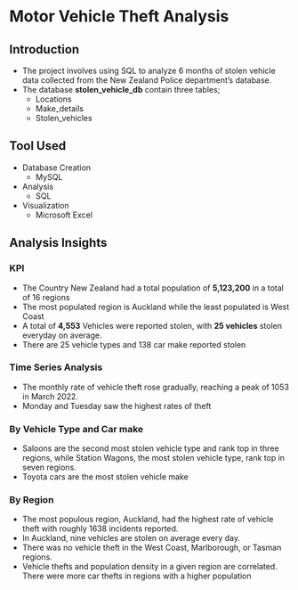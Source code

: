 # Motor Vehicle Theft Analysis

## Introduction
- The project involves using SQL to analyze 6 months of stolen vehicle data collected from the New Zealand Police department’s database.
- The database **stolen_vehicle_db** contain three tables; 
	- Locations 
	- Make_details
	- Stolen_vehicles

## Tool Used
- Database Creation
  - MySQL
- Analysis
  - SQL
- Visualization
  - Microsoft Excel

## Analysis Insights

### KPI
- The Country New Zealand had a total population of **5,123,200** in a total of 16 regions
- The most populated region is Auckland while the least populated is West Coast
- A total of **4,553** Vehicles were reported stolen, with **25 vehicles** stolen everyday on average.
- There are 25 vehicle types and 138 car make reported stolen

### Time Series Analysis
- The monthly rate of vehicle theft rose gradually, reaching a peak of 1053 in March 2022. 
- Monday and Tuesday saw the highest rates of theft

### By Vehicle Type and Car make
- Saloons are the second most stolen vehicle type and rank top in three regions, while Station Wagons, the most stolen vehicle type, rank top in seven regions.
- Toyota cars are the most stolen vehicle make

### By Region
- The most populous region, Auckland, had the highest rate of vehicle theft with roughly 1638 incidents reported. 
- In Auckland, nine vehicles are stolen on average every day.
- There was no vehicle theft in the West Coast, Marlborough, or Tasman regions.
- Vehicle thefts and population density in a given region are correlated. There were more car thefts in regions with a higher population

